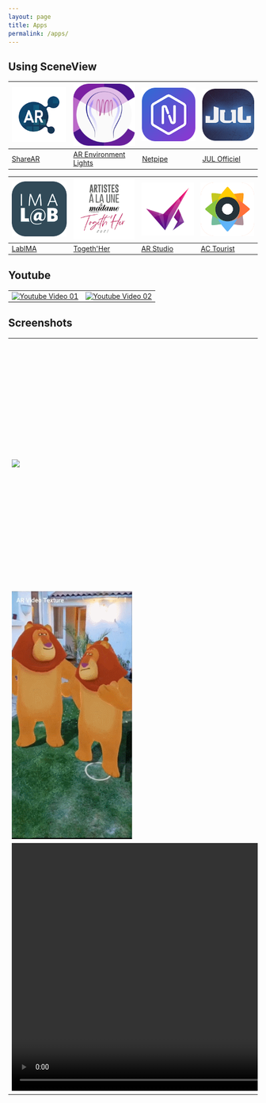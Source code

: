 ```yaml
---
layout: page
title: Apps
permalink: /apps/
---
```


## Using SceneView

| [![](/assets/img/icons/apps/01.png)](https://play.google.com/store/apps/details?id=com.digitalmate.sharear) | [![](/assets/img/icons/apps/02.png)](https://play.google.com/store/apps/details?id=com.gorisse.thomas.ar.environmentlights) | [![](/assets/img/icons/apps/03.png)](https://play.google.com/store/apps/details?id=com.netpipe.measure) | [![](/assets/img/icons/apps/04.png)](https://play.google.com/store/apps/details?id=com.touticom.emoji.jul) | 
| - | - | - | - |
| [ShareAR](https://play.google.com/store/apps/details?id=com.digitalmate.sharear) | [AR Environment Lights](https://play.google.com/store/apps/details?id=com.gorisse.thomas.ar.environmentlights) | [Netpipe](https://play.google.com/store/apps/details?id=com.netpipe.measure) | [JUL Officiel](https://play.google.com/store/apps/details?id=com.touticom.emoji.jul) | 

| [![](/assets/img/icons/apps/05.png)](https://play.google.com/store/apps/details?id=com.digitalmate.imalab) | [![](/assets/img/icons/apps/06.png)](https://play.google.com/store/apps/details?id=com.digitalmate.togethher) | [![](/assets/img/icons/apps/07.png)](https://play.google.com/store/apps/details?id=com.ProLabs.arstudyboard) | [![](/assets/img/icons/apps/08.png)](https://play.google.com/store/apps/details?id=com.doors.tourist2) |
| - | - | - | - |
| [LabIMA](https://play.google.com/store/apps/details?id=com.digitalmate.imalab) | [Togeth'Her](https://play.google.com/store/apps/details?id=com.digitalmate.togethher) | [AR Studio](https://play.google.com/store/apps/details?id=com.ProLabs.arstudyboard) | [AC Tourist](https://play.google.com/store/apps/details?id=com.doors.tourist2) |

## Youtube

|   |   |
| - | - |
| [![Youtube Video 01](https://yt-embed.herokuapp.com/embed?v=9QP43nOSItU)](https://www.youtube.com/watch?v=9QP43nOSItU) | [![Youtube Video 02](https://yt-embed.herokuapp.com/embed?v=jpmWjigA3Ms)](https://www.youtube.com/watch?v=jpmWjigA3Ms) |

## Screenshots

|   |   |   |
| - | - | - |
| <img src="/assets/img/screenshots/04.gif" height="500px"/> | <img src="/assets/img/screenshots/05.png" height="500px"/> | <img src="/assets/img/screenshots/06.gif" height="500px"/> |
| <img src="/assets/img/screenshots/07.gif" height="500px"/> | <img src="/assets/img/screenshots/16.gif" height="500px"/> | <img src="/assets/img/screenshots/09.gif" height="500px"/> |
| <video controls="controls" src="/assets/img/screenshots/13.mp4" preload="auto" height="500px"/> | <video controls="controls" src="/assets/img/screenshots/14.mp4" preload="auto" height="500px"/> | <video controls="controls" src="/assets/img/screenshots/15.mp4" preload="auto" height="500px"/> |

